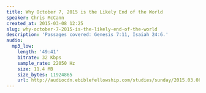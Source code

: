```yaml
---
title: Why October 7, 2015 is the Likely End of the World
speaker: Chris McCann
created_at: 2015-03-08 12:25
slug: why-october-7-2015-is-the-likely-end-of-the-world
description: 'Passages covered: Genesis 7:11, Isaiah 24:6.'
audio:
  mp3_low:
    length: '49:41'
    bitrate: 32 Kbps
    sample_rate: 22050 Hz
    size: 11.4 MB
    size_bytes: 11924865
    url: http://audiocdn.ebiblefellowship.com/studies/sunday/2015.03.08_McCann_-_Why_October_7_2015_is_the_Likely_End_of_the_World.mp3
---
```

